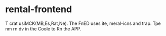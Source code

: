 # rental-frontend
T
crat usiMCK(MB,Es,Rat,Ne).
The FnED uses ite, meral-icns and trap.
Tpe nm rn dv in the Coole to Rn the APP.
